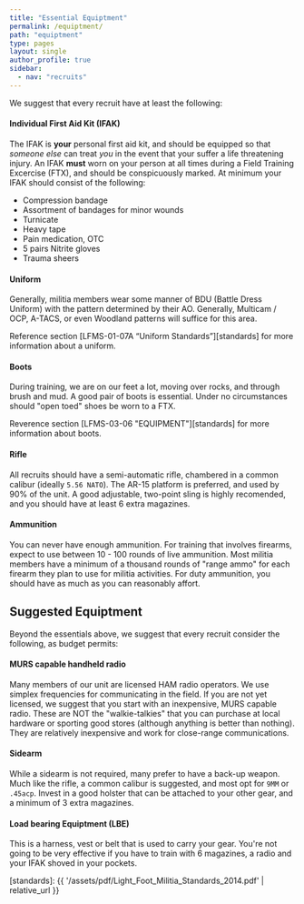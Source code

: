 ```yaml
---
title: "Essential Equiptment"
permalink: /equiptment/
path: "equiptment"
type: pages
layout: single
author_profile: true
sidebar:
  - nav: "recruits"
---
```


We suggest that every recruit have at least the following:

#### Individual First Aid Kit (IFAK)
The IFAK is **your** personal first aid kit, and should be equipped so that _someone else_ can treat _you_ in the event that your suffer a life threatening injury. An IFAK **must** worn on your person at all times during a Field Training Excercise (FTX), and should be conspicuously marked. At minimum your IFAK should consist of the following:
* Compression bandage
* Assortment of bandages for minor wounds
* Turnicate
* Heavy tape
* Pain medication, OTC
* 5 pairs Nitrite gloves
* Trauma sheers

#### Uniform

Generally, militia members wear some manner of BDU (Battle Dress Uniform) with the pattern determined by their AO. Generally,  Multicam / OCP, A-TACS, or even Woodland patterns will suffice for this area.

Reference section [LFMS-01-07A “Uniform Standards”][standards] for more information about a uniform. 

#### Boots

During training, we are on our feet a lot, moving over rocks, and through brush and mud. A good pair of boots is essential. Under no circumstances should "open toed" shoes be worn to a FTX.

Reverence section [LFMS-03-06 "EQUIPMENT"][standards] for more information about boots.

#### Rifle

All recruits should have a semi-automatic rifle, chambered in a common calibur (ideally `5.56 NATO`). The AR-15 platform is preferred, and used by 90% of the unit. A good adjustable, two-point sling is highly recomended, and you should have at least 6 extra magazines.

#### Ammunition

You can never have enough ammunition. For training that involves firearms, expect to use between 10 - 100 rounds of live ammunition. Most militia members have a minimum of a thousand rounds of "range ammo" for each firearm they plan to use for militia activities. For duty ammunition, you should have as much as you can reasonably affort. 

## Suggested Equiptment

Beyond the essentials above, we suggest that every recruit consider the following, as budget permits:

#### MURS capable handheld radio

Many members of our unit are licensed HAM radio operators. We use simplex frequencies for communicating in the field. If you are not yet licensed, we suggest that you start with an inexpensive, MURS capable radio. These are NOT the "walkie-talkies" that you can purchase at local hardware or sporting good stores (although anything is better than nothing). They are relatively inexpensive and work for close-range communications.

#### Sidearm

While a sidearm is not required, many prefer to have a back-up weapon. Much like the rifle, a common calibur is suggested, and most opt for `9MM` or `.45acp`. Invest in a good holster that can be attached to your other gear, and a minimum of 3 extra magazines.

#### Load bearing Equiptment (LBE)

This is a harness, vest or belt that is used to carry your gear. You're not going to be very effective if you have to train with 6 magazines, a radio and your IFAK shoved in your pockets.

[standards]: {{ '/assets/pdf/Light_Foot_Militia_Standards_2014.pdf' | relative_url }}